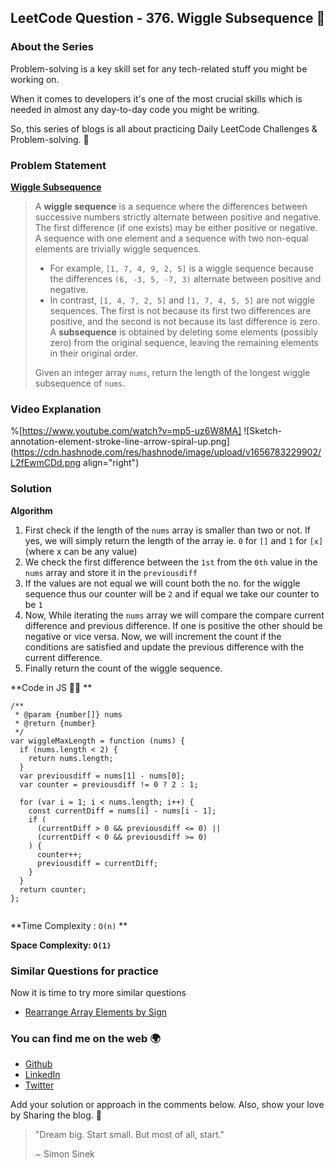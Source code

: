 ## LeetCode Question - 376. Wiggle Subsequence 🧠

### About the Series

Problem-solving is a key skill set for any tech-related stuff you might be working on.

When it comes to developers it's one of the most crucial skills which is needed in almost any day-to-day code you might be writing.

So, this series of blogs is all about practicing Daily LeetCode Challenges & Problem-solving. 🚀

### Problem Statement 

[**Wiggle Subsequence**](https://leetcode.com/problems/wiggle-subsequence/)

> A **wiggle sequence** is a sequence where the differences between successive numbers strictly alternate between positive and negative. The first difference (if one exists) may be either positive or negative. A sequence with one element and a sequence with two non-equal elements are trivially wiggle sequences.
> 
> - For example, `[1, 7, 4, 9, 2, 5]` is a wiggle sequence because the differences `(6, -3, 5, -7, 3)` alternate between positive and negative.
> - In contrast, `[1, 4, 7, 2, 5]` and `[1, 7, 4, 5, 5]` are not wiggle sequences. The first is not because its first two differences are positive, and the second is not because its last difference is zero.
> A **subsequence** is obtained by deleting some elements (possibly zero) from the original sequence, leaving the remaining elements in their original order.
> 
> Given an integer array `nums`, return the length of the longest wiggle subsequence of `nums`.


### Video Explanation

%[https://www.youtube.com/watch?v=mp5-uz6W8MA]
![Sketch-annotation-element-stroke-line-arrow-spiral-up.png](https://cdn.hashnode.com/res/hashnode/image/upload/v1656783229902/L2fEwmCDd.png align="right")


### Solution

**Algorithm**

1. First check if the length of the `nums` array is smaller than two or not. If yes, we will simply return the length of the array ie. `0` for `[]` and `1` for `[x]` (where x can be any value)
2. We check the first difference between the `1st` from the `0th` value in the `nums` array and store it in the `previousdiff`
3. If the values are not equal we will count both the no. for the wiggle sequence thus our counter will be `2` and if equal we take our counter to be `1`
4. Now, While iterating the `nums` array we will compare the compare current difference and previous difference. If one is positive the other should be negative or vice versa. Now, we will increment the count if the conditions are satisfied and update the previous difference with the current difference. 
5. Finally return the count of the wiggle sequence.


**Code in JS 🧑‍💻 **

```
/**
 * @param {number[]} nums
 * @return {number}
 */
var wiggleMaxLength = function (nums) {
  if (nums.length < 2) {
    return nums.length;
  }
  var previousdiff = nums[1] - nums[0];
  var counter = previousdiff != 0 ? 2 : 1;

  for (var i = 1; i < nums.length; i++) {
    const currentDiff = nums[i] - nums[i - 1];
    if (
      (currentDiff > 0 && previousdiff <= 0) ||
      (currentDiff < 0 && previousdiff >= 0)
    ) {
      counter++;
      previousdiff = currentDiff;
    }
  }
  return counter;
};


``` 

**Time Complexity : `O(n)` **

**Space Complexity: `O(1)`**

### Similar Questions for practice

Now it is time to try more similar questions
- [Rearrange Array Elements by Sign](https://leetcode.com/problems/rearrange-array-elements-by-sign/)


### You can find me on the web 🌍

- [Github](https://github.com/Souravdey777)
- [LinkedIn](https://www.linkedin.com/in/souravdey777)
- [Twitter](https://twitter.com/Souravdey777)


Add your solution or approach in the comments below. Also, show your love by Sharing the blog. 🤗 


> "Dream big. Start small. But most of all, start."
> 
> ~ Simon Sinek



